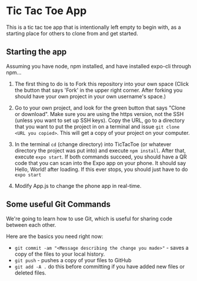# Tic Tac Toe App

This is a tic tac toe app that is intentionally left empty to begin with, as a starting place for
others to clone from and get started.

## Starting the app
Assuming you have node, npm installed, and have installed expo-cli through npm...

1.  The first thing to do is to Fork this repository into your own space (Click the button that says 'Fork' in the upper right corner.  After forking you should have your own project in your own username's space.)

2.  Go to your own project, and look for the green button that says "Clone or download".  Make sure you are using the https version, not the SSH (unless you want to set up SSH keys).  Copy the URL, go to a directory that you want to put the project in on a terminal and issue `git clone <URL you copied>`.  This will get a copy of your project on your computer.

3.  In the terminal `cd` (change directory) into TicTacToe (or whatever directory the project was put into) and execute 
`npm install`.  After that, execute `expo start`.  If both commands succeed, you should have a QR code that you can scan into the Expo app on your phone.  It should say Hello, World! after loading.  If this ever stops, you should just have to do `expo start`

4.  Modify App.js to change the phone app in real-time.


## Some useful Git Commands

We're going to learn how to use Git, which is useful for sharing code between each other.  

Here are the basics you need right now:

* `git commit -am "<Message describing the change you made>"` - saves a copy of the files to your local history.
* `git push` - pushes a copy of your files to GitHub
* `git add -A .` do this before committing if you have added new files or deleted files.
